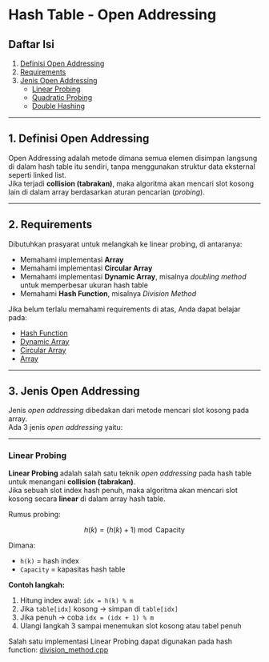 # Hash Table - Open Addressing

## Daftar Isi
1. [Definisi Open Addressing](#definisi-open-addressing)  
2. [Requirements](#requirements)  
3. [Jenis Open Addressing](#jenis-open-addressing)  
   - [Linear Probing](#linear-probing)  
   - [Quadratic Probing](#quadratic-probing)  
   - [Double Hashing](#double-hashing)  

---

## 1. Definisi Open Addressing
Open Addressing adalah metode dimana semua elemen disimpan langsung di dalam hash table itu sendiri, tanpa menggunakan struktur data eksternal seperti linked list.  
Jika terjadi **collision (tabrakan)**, maka algoritma akan mencari slot kosong lain di dalam array berdasarkan aturan pencarian (*probing*).  

---

## 2. Requirements
Dibutuhkan prasyarat untuk melangkah ke linear probing, di antaranya:

- Memahami implementasi **Array**  
- Memahami implementasi **Circular Array**  
- Memahami implementasi **Dynamic Array**, misalnya *doubling method* untuk memperbesar ukuran hash table  
- Memahami **Hash Function**, misalnya *Division Method*  

Jika belum terlalu memahami requirements di atas, Anda dapat belajar pada:

- [Hash Function](struktur_data/hash_table/hash_function)  
- [Dynamic Array](https://www.geeksforgeeks.org/dsa/how-do-dynamic-arrays-work/)  
- [Circular Array](https://www.geeksforgeeks.org/dsa/circular-array/)  
- [Array](https://www.geeksforgeeks.org/dsa/array-data-structure-guide/)  

---

## 3. Jenis Open Addressing
Jenis *open addressing* dibedakan dari metode mencari slot kosong pada array.  
Ada 3 jenis *open addressing* yaitu:  

---

### Linear Probing
**Linear Probing** adalah salah satu teknik *open addressing* pada hash table untuk menangani **collision (tabrakan)**.  
Jika sebuah slot index hash penuh, maka algoritma akan mencari slot kosong secara **linear** di dalam array hash table.  

Rumus probing:
```math
h(k) = (h(k) + 1) \bmod \text{Capacity}
```
Dimana:
- `h(k)` = hash index
- `Capacity` = kapasitas hash table

**Contoh langkah:**
1. Hitung index awal: `idx = h(k) % m`
2. Jika `table[idx]` kosong → simpan di `table[idx]`
3. Jika penuh → coba `idx = (idx + 1) % m`
4. Ulangi langkah 3 sampai menemukan slot kosong atau tabel penuh

Salah satu implementasi Linear Probing dapat digunakan pada hash function: [division_method.cpp](struktur_data/hash_table/hash_table.cpp)
